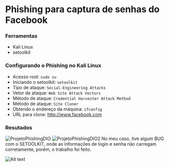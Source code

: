 # Phishing para captura de senhas do Facebook

### Ferramentas

- Kali Linux
- setoolkit

### Configurando o Phishing no Kali Linux

- Acesso root: ``` sudo su ```
- Iniciando o setoolkit: ``` setoolkit ```
- Tipo de ataque: ``` Social-Engineering Attacks ```
- Vetor de ataque: ``` Web Site Attack Vectors ```
- Método de ataque: ```Credential Harvester Attack Method ```
- Método de ataque: ``` Site Cloner ```
- Obtendo o endereço da máquina: ``` ifconfig ```
- URL para clone: http://www.facebook.com

### Resutados
![ProjetoPhishingDIO](https://github.com/CdkTiago/cibersecurity-desafio-phishing/assets/105263121/082ab1b9-fd24-41bd-8c29-2cf0d49f22be)
![ProjetoPhishingDIO2](https://github.com/CdkTiago/cibersecurity-desafio-phishing/assets/105263121/d2edf562-d72b-4398-bcaa-11c4f4a12585)
No meu caso, tive algum BUG com o SETOOLKIT, onde as informações de login e senha não carregam corretamente, porém, o trabalho foi feito. 

![Alt text](./passwd.png "Optional title")
